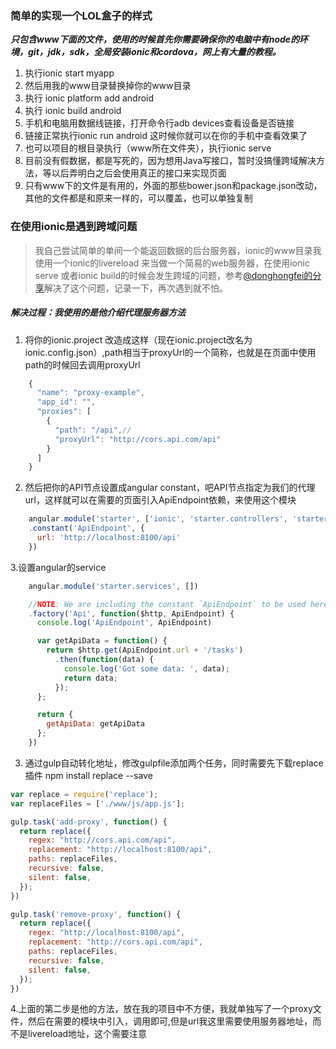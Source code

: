 ### 简单的实现一个LOL盒子的样式

***只包含www下面的文件，使用的时候首先你需要确保你的电脑中有node的环境，git，jdk，sdk，全局安装ionic和cordova，网上有大量的教程。***

1. 执行ionic start myapp 
2. 然后用我的www目录替换掉你的www目录
3. 执行 ionic platform add android
4. 执行 ionic build android
5. 手机和电脑用数据线链接，打开命令行adb devices查看设备是否链接
6. 链接正常执行ionic run android  这时候你就可以在你的手机中查看效果了
7. 也可以项目的根目录执行（www所在文件夹），执行ionic serve
8. 目前没有假数据，都是写死的，因为想用Java写接口，暂时没搞懂跨域解决方法，等以后弄明白之后会使用真正的接口来实现页面
9. 只有www下的文件是有用的，外面的那些bower.json和package.json改动，其他的文件都是和原来一样的，可以覆盖，也可以单独复制


### 在使用ionic是遇到跨域问题
> 我自己尝试简单的单间一个能返回数据的后台服务器，ionic的www目录我使用一个ionic的livereload 来当做一个简易的web服务器，在使用ionic serve  或者ionic build的时候会发生跨域的问题，参考[@donghongfei的分享](http://ionichina.com/topic/54f051698cbbaa7a56a49f98)解决了这个问题，记录一下，再次遇到就不怕。

##### 解决过程：我使用的是他介绍代理服务器方法
1. 将你的ionic.project 改造成这样（现在ionic.project改名为ionic.config.json）,path相当于proxyUrl的一个简称，也就是在页面中使用path的时候回去调用proxyUrl
```javascript
    {
      "name": "proxy-example",
      "app_id": "",
      "proxies": [
        {
          "path": "/api",//
          "proxyUrl": "http://cors.api.com/api"
        }
      ]
    }
```

2. 然后把你的API节点设置成angular constant，吧API节点指定为我们的代理url，这样就可以在需要的页面引入ApiEndpoint依赖，来使用这个模块
```javascript
    angular.module('starter', ['ionic', 'starter.controllers', 'starter.services'])
    .constant('ApiEndpoint', {
      url: 'http://localhost:8100/api'
    })
```

3.设置angular的service
```javascript
    angular.module('starter.services', [])

    //NOTE: We are including the constant `ApiEndpoint` to be used here.
    .factory('Api', function($http, ApiEndpoint) {
      console.log('ApiEndpoint', ApiEndpoint)

      var getApiData = function() {
        return $http.get(ApiEndpoint.url + '/tasks')
          .then(function(data) {
            console.log('Got some data: ', data);
            return data;
          });
      };

      return {
        getApiData: getApiData
      };
    })
```

3. 通过gulp自动转化地址，修改gulpfile添加两个任务，同时需要先下载replace插件
    npm install replace --save
```javascript
var replace = require('replace');
var replaceFiles = ['./www/js/app.js'];

gulp.task('add-proxy', function() {
  return replace({
    regex: "http://cors.api.com/api",
    replacement: "http://localhost:8100/api",
    paths: replaceFiles,
    recursive: false,
    silent: false,
  });
})

gulp.task('remove-proxy', function() {
  return replace({
    regex: "http://localhost:8100/api",
    replacement: "http://cors.api.com/api",
    paths: replaceFiles,
    recursive: false,
    silent: false,
  });
})
```
4.上面的第二步是他的方法，放在我的项目中不方便，我就单独写了一个proxy文件，然后在需要的模块中引入，调用即可,但是url我这里需要使用服务器地址，而不是livereload地址，这个需要注意